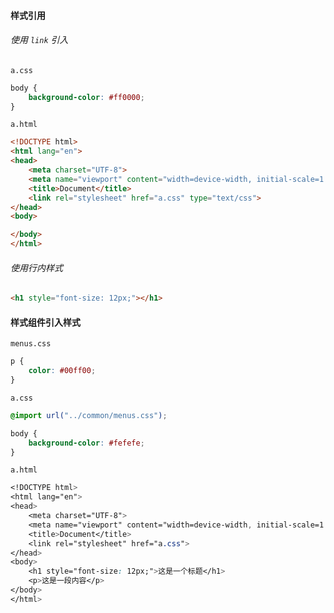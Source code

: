 



#### 样式引用

###### 使用 `link` 引入

`a.css`

```css
body {
    background-color: #ff0000;
}
```

`a.html`

```html
<!DOCTYPE html>
<html lang="en">
<head>
    <meta charset="UTF-8">
    <meta name="viewport" content="width=device-width, initial-scale=1.0">
    <title>Document</title>
    <link rel="stylesheet" href="a.css" type="text/css">
</head>
<body>

</body>
</html>
```

###### 使用行内样式

```html
<h1 style="font-size: 12px;"></h1>
```



#### 样式组件引入样式

`menus.css`

```css
p {
    color: #00ff00;
}
```

`a.css`

```css
@import url("../common/menus.css");

body {
    background-color: #fefefe;
}
```

`a.html `

```css
<!DOCTYPE html>
<html lang="en">
<head>
    <meta charset="UTF-8">
    <meta name="viewport" content="width=device-width, initial-scale=1.0">
    <title>Document</title>
    <link rel="stylesheet" href="a.css">
</head>
<body>
    <h1 style="font-size: 12px;">这是一个标题</h1>
    <p>这是一段内容</p>
</body>
</html>
```

